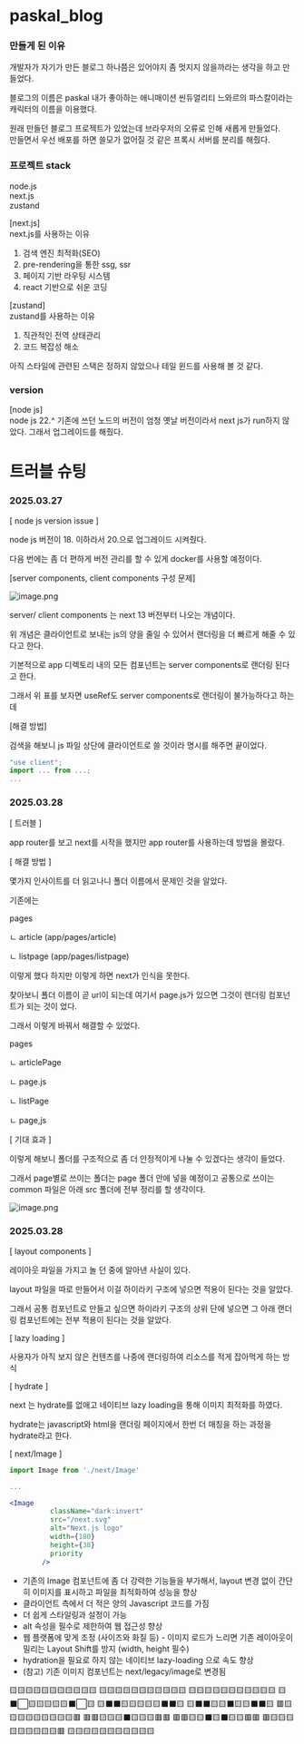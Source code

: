 # paskal_blog

### 만들게 된 이유  
개발자가 자기가 만든 블로그 하나쯤은 있어야지 좀 멋지지 않을까라는 생각을 하고 만들었다.  
  
블로그의 이름은 paskal 내가 좋아하는 애니매이션 씬듀얼리티 느와르의 파스칼이라는 캐릭터의 이름을 이용했다.   
  
원래 만들던 블로그 프로젝트가 있었는데 브라우저의 오류로 인해 새롭게 만들었다.  
만들면서 우선 배포를 하면 쓸모가 없어질 것 같은 프록시 서버를 분리를 해줬다.  
  
  
### 프로젝트 stack  
node.js  
next.js  
zustand  
  
[next.js]  
  next.js를 사용하는 이유  
  1. 검색 엔진 최적화(SEO)  
  2. pre-rendering을 통한 ssg, ssr  
  3. 페이지 기반 라우팅 시스템  
  4. react 기반으로 쉬운 코딩  
  
[zustand]  
  zustand를 사용하는 이유  
  1. 직관적인 전역 상태관리  
  2. 코드 복잡성 해소  
  
아직 스타일에 관련된 스택은 정하지 않았으나 테일 윈드를 사용해 볼 것 같다.  

### version
[node js]  
  node js 22.^
  기존에 쓰던 노드의 버전이 엄청 옛날 버전이라서 next js가 run하지 않았다. 그래서 업그레이드를 해줬다.

# 트러블 슈팅
### 2025.03.27

[ node js version issue ] 
 
node js 버전이 18. 이하라서 20.으로 업그레이드 시켜줬다. 
 
다음 번에는 좀 더 편하게 버전 관리를 할 수 있게 docker를 사용할 예정이다. 
 
[server components, client components 구성 문제] 
 
![image.png](attachment:6fc380da-7da6-439d-b848-8974d6a3c87f:image.png) 
 
server/ client components 는 next 13 버전부터 나오는 개념이다. 
 
위 개념은 클라이언트로 보내는 js의 양을 줄일 수 있어서 랜더링을 더 빠르게 해줄 수 있다고 한다. 
 
기본적으로 app 디렉토리 내의 모든 컴포넌트는 server components로 랜더링 된다고 한다. 
 
그래서 위 표를 보자면 useRef도 server components로 랜더링이 불가능하다고 하는데 

[해결 방법] 
 
검색을 해보니 js 파일 상단에 클라이언트로 쓸 것이라 명시를 해주면 끝이었다. 
 
```jsx
"use client";
import ... from ...;
...
``` 

### 2025.03.28
 
[ 트러블 ] 
 
app router를 보고 next를 시작을 했지만 app router를 사용하는데 방법을 몰랐다. 
 
[ 해결 방법 ] 
 
몇가지 인사이트를 더 읽고나니 폴더 이름에서 문제인 것을 알았다. 
 
기존에는 
 
pages 
 
ㄴ article  (app/pages/article) 
 
ㄴ listpage  (app/pages/listpage) 
 
이렇게 했다 하지만 이렇게 하면 next가 인식을 못한다. 
 
찾아보니 폴더 이름이 곧 url이 되는데 여기서 page.js가 있으면 그것이 렌더링 컴포넌트가 되는 것이 었다. 
 
그래서 이렇게 바꿔서 해결할 수 있었다. 
 
pages 
 
ㄴ articlePage 
 
ㄴ page.js 
 
ㄴ listPage 
 
ㄴ page,js 
 
[ 기대 효과 ] 
 
이렇게 해보니 폴더를 구조적으로 좀 더 안정적이게 나눌 수 있겠다는 생각이 들었다. 
 
그래서 page별로 쓰이는 폴더는 page 폴더 안에 넣을 예정이고 공통으로 쓰이는 common 파일은 아래 src 폴더에 전부 정리를 할 생각이다. 
 
![image.png](attachment:3a3dfd83-0daa-49c6-8c3f-c0a012869228:image.png) 
 

### 2025.03.28

[ layout components ] 
 
레이아웃 파일을 가지고 놀 던 중에 알아낸 사실이 있다. 
 
layout 파일을 따로 만들어서 이걸 하이라키 구조에 넣으면 적용이 된다는 것을 알았다. 
 
그래서 공통 컴포넌트로 만들고 싶으면 하이라키 구조의 상위 단에 넣으면 그 아래 랜더링 컴포넌트에는 전부 적용이 된다는 것을 알았다. 
 
[ lazy loading ] 
 
사용자가 아직 보지 않은 컨텐츠를 나중에 랜더링하여 리소스를 적게 잡아먹게 하는 방식 
 
[ hydrate ] 
 
next 는 hydrate를 없애고 네이티브 lazy loading을 통해 이미지 최적화를 하였다. 
 
hydrate는 javascript와 html을 랜더링 페이지에서 한번 더 매칭을 하는 과정을 hydrate라고 한다. 
 
[ next/Image ] 
 
```jsx
import Image from './next/Image'

...

<Image
          className="dark:invert"
          src="/next.svg"
          alt="Next.js logo"
          width={180}
          height={38}
          priority
        />
``` 
 
- 기존의 Image 컴포넌트에 좀 더 강력한 기능들을 부가해서, layout 변경 없이 간단히 이미지를 표시하고 파일을 최적화하여 성능을 향상
- 클라이언트 측에서 더 적은 양의 Javascript 코드를 가짐
- 더 쉽게 스타일링과 설정이 가능
- alt 속성을 필수로 제한하여 웹 접근성 향상
- 웹 플랫폼에 맞게 조정 (사이즈와 화질 등) - 이미지 로드가 느리면 기존 레이아웃이 밀리는 Layout Shift를 방지 (width, height 필수)
- hydration을 필요로 하지 않는 네이티브 lazy-loading 으로 속도 향상
- (참고) 기존 이미지 컴포넌트는 next/legacy/image로 변경됨 
 
🟨🟨🟨🟨🟨🟨🟨🟨🟨🟨🟨
🟨🟨🟨🟨🟨🟨🟨🟨🟨🟨🟨
🟨🟨🟨🟨🟨🟨🟨🟨🟨🟨🟨
🟨⬛⬜🟨🟨🟨🟨🟨⬛⬜🟨
🟨⬛⬛🟨🟨🟨🟨🟨⬛⬛🟨
🟨⬛⬛🟨🟨⬛🟨🟨⬛⬛🟨
🟥🟨🟨🟨🟨🟨🟨🟨🟨🟨🟥
🟥🟥🟨🟨🟨⬛🟨🟨🟨🟥🟥
🟥🟥🟨🟨⬛🟨⬛🟨🟨🟥🟥
🟥🟨🟨🟨🟨🟨🟨🟨🟨🟨🟥
🟨🟨🟨🟨🟨🟨🟨🟨🟨🟨🟨 
 
  
   

